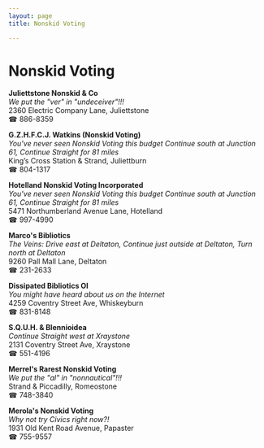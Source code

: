 ```yaml
---
layout: page 
title: Nonskid Voting

---
```



# Nonskid Voting


 **Juliettstone Nonskid & Co**  
_We put the "ver" in "undeceiver"!!!_  
2360 Electric Company Lane, Juliettstone  
☎ 886-8359

**G.Z.H.F.C.J. Watkins (Nonskid Voting)**  
_You've never seen Nonskid Voting this budget 
Continue south at Junction 61, Continue Straight for 81 miles_  
King’s Cross Station & Strand, Juliettburn  
☎ 804-1317

**Hotelland Nonskid Voting Incorporated**  
_You've never seen Nonskid Voting this budget 
Continue south at Junction 61, Continue Straight for 81 miles_  
5471 Northumberland Avenue Lane, Hotelland  
☎ 997-4990

**Marco's Bibliotics**  
_The Veins: Drive east at Deltaton, Continue just outside at Deltaton, Turn north at Deltaton_  
9260 Pall Mall Lane, Deltaton  
☎ 231-2633

**Dissipated Bibliotics Ol**  
_You might have heard about us on the Internet_  
4259 Coventry Street Ave, Whiskeyburn  
☎ 831-8148

**S.Q.U.H. & Blennioidea**  
_Continue Straight west at Xraystone_  
2131 Coventry Street Ave, Xraystone  
☎ 551-4196

**Merrel's Rarest Nonskid Voting**  
_We put the "al" in "nonnautical"!!!_  
Strand & Piccadilly, Romeostone  
☎ 748-3840

**Merola's Nonskid Voting**  
_Why not try Civics right now?!_  
1931 Old Kent Road Avenue, Papaster  
☎ 755-9557

